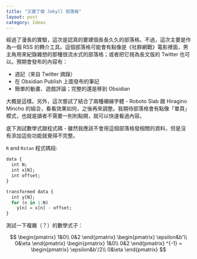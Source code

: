 ```yaml
---
title: "又建了個 Jekyll 部落格"
layout: post
category: Ideas
---
```


經過了漫長的實驗，這次是認真的要建個長長久久的部落格。不過，這次主要是作為一個 RSS 的轉介工具。這個部落格可能會有點像是《社群網戰》電影裡面，男主角用來紀錄雜想的那種很流水式的部落格；或者把它視為長文版的 Twitter 也可以。預期會發布的內容有：

- 週記（來自 Twitter 摘錄）
- 在 Obsidian Publish 上面發布的筆記
- 簡單的動畫、遊戲評論；完整的還是移到 Obsidian

大概是這樣。另外，這次嘗試了結合了兩種襯線字體 - Roboto Slab 跟 Hiragino Mincho 的組合，看看效果如何，之後再來調整。我期待部落格會有點像「單頁」模式，也就是讀者不需要一則則點開，就可以快速看過內容。

底下測試數學式跟程式碼 - 雖然我應該不會用這個部落格發相關的資料，但是沒有添加這些功能就覺得不完整。

`R` and `Rstan` 程式碼段:

```r
data {
  int N;
  int x[N];
  int offset;
}

transformed data {
  int y[N];
  for (n in 1:N)
    y[n] = x[n] - offset;
}
```

測試一下複雜（？）的數學式子：

$$
\begin{pmatrix} 1&0\\ 0&2
  \end{pmatrix}
  \begin{pmatrix} \epsilon&b'\\ 0&\eta
  \end{pmatrix}
  \begin{pmatrix} 1&0\\ 0&2
  \end{pmatrix}
  ^{-1} =
  \begin{pmatrix} \epsilon&b'/2\\ 0&\eta
  \end{pmatrix}
$$
